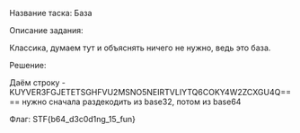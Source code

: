 Название таска: База

Описание задания:

Классика, думаем тут и объяснять ничего не нужно, ведь это база.

Решение:

Даём строку  - KUYVER3FGJETETSGHFVU2MSNO5NEIRTVLIYTQ6COKY4W2ZCXGU4Q====
нужно сначала раздекодить из base32, потом из base64

Флаг: STF{b64_d3c0d1ng_15_fun}
